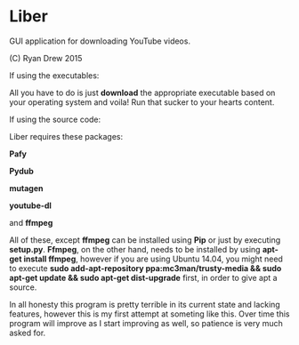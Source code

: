 # Liber
GUI application for downloading YouTube videos.  

(C) Ryan Drew 2015

If using the executables:

All you have to do is just __download__ the appropriate executable based on your operating system and voila! Run that sucker to your hearts content.

If using the source code:

Liber requires these packages:

__Pafy__

__Pydub__ 

__mutagen__

__youtube-dl__

and __ffmpeg__

All of these, except __ffmpeg__ can be installed using __Pip__ or just by executing __setup.py__. __Ffmpeg__, on the other hand, needs to be installed by using __apt-get install ffmpeg__,
however if you are using Ubuntu 14.04, you might need to execute __sudo add-apt-repository ppa:mc3man/trusty-media && sudo apt-get update && sudo apt-get dist-upgrade__ first, in order to give apt a source.

In all honesty this program is pretty terrible in its current state and lacking features, however this is my first attempt at someting like this. Over time this program will improve as I start improving as well, so patience is very much asked for.
